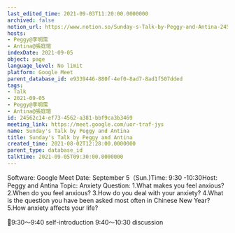 ```yaml
---
last_edited_time: 2021-09-03T11:20:00.0000000
archived: false
notion_url: https://www.notion.so/Sunday-s-Talk-by-Peggy-and-Antina-24562c14ef734562a381bbf9ca3b3469
hosts:
- Peggy@李明霈
- Antina@張庭瑄
indexDate: 2021-09-05
object: page
language_level: No limit
platform: Google Meet
parent_database_id: e9339446-880f-4ef0-8ad7-8ad1f507dded
tags:
- Talk
- 2021-09-05
- Peggy@李明霈
- Antina@張庭瑄
id: 24562c14-ef73-4562-a381-bbf9ca3b3469
meeting_link: https://meet.google.com/uor-traf-jys
name: Sunday's Talk by Peggy and Antina
title: Sunday's Talk by Peggy and Antina
created_time: 2021-08-02T12:28:00.0000000
parent_type: database_id
talktime: 2021-09-05T09:30:00.0000000
---
```


Software: Google Meet
Date: September 5（Sun.)Time: 9:30 -10:30Host: Peggy and Antina Topic: Anxiety
Question:
 1.What makes you feel anxious?2.When do you feel anxious?
3.How do you deal with your anxiety?
4.What is the question you have been asked most often in Chinese New Year?
5.How anxiety affects your life?

📅9:30～9:40 self-introduction 9:40～10:30 discussion





